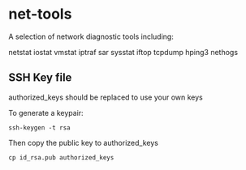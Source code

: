 net-tools
=========

A selection of network diagnostic tools including:

netstat
iostat
vmstat
iptraf
sar
sysstat
iftop
tcpdump
hping3
nethogs

SSH Key file
------------

authorized_keys should be replaced to use your own keys

To generate a keypair:

    ssh-keygen -t rsa
    
Then copy the public key to authorized_keys

    cp id_rsa.pub authorized_keys
